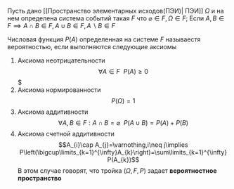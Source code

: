 Пусть дано [[Пространство элементарных исходов(ПЭИ)| ПЭИ]] $\Omega$ и на нем определена система событий такая $F$ что $\varnothing\in F,\Omega\in F;$ Если $A,B\in F\implies A\cap B\in F,A\cup B\in F,A\backslash B\in F$

Числовая функция $P(A)$ определенная на системе $F$ называестя вероятностью, если выполняются следующие аксиомы
1. Аксиома неотрицательности $$\forall A\in F\ \ P(A)\geq0$$$
2. Аксиома нормированности $$P(\Omega)=1$$
3. Аксиома аддитивности $$\forall A,B\in F:A\cap B=\varnothing\ \ P(A\cup B)=P(A)+P(B)$$
4. Аксиома счетной аддитивности $$A_{i}\cap A_{j}=\varnothing,i\neq j\implies P\left(\bigcup\limits_{k=1}^{\infty}A_{k}\right)=\sum\limits_{k=1}^{\infty}P(A_{k})$$
В этом случае говорят, что тройка $(\Omega,F,P)$  задает **вероятностное пространство**
